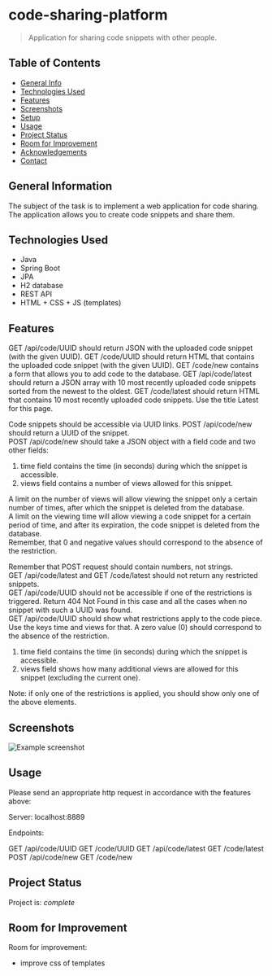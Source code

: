 # code-sharing-platform
> Application for sharing code snippets with other people.
> 
## Table of Contents
* [General Info](#general-information)
* [Technologies Used](#technologies-used)
* [Features](#features)
* [Screenshots](#screenshots)
* [Setup](#setup)
* [Usage](#usage)
* [Project Status](#project-status)
* [Room for Improvement](#room-for-improvement)
* [Acknowledgements](#acknowledgements)
* [Contact](#contact)


## General Information
The subject of the task is to implement a web application for code sharing. The application allows you to create code snippets and share them.


## Technologies Used
- Java
- Spring Boot
- JPA
- H2 database
- REST API
- HTML + CSS + JS (templates)


## Features

GET /api/code/UUID should return JSON with the uploaded code snippet (with the given UUID).
GET /code/UUID should return HTML that contains the uploaded code snippet (with the given UUID).
GET /code/new contains a form that allows you to add code to the database.
GET /api/code/latest should return a JSON array with 10 most recently uploaded code snippets sorted from the newest to the oldest.
GET /code/latest should return HTML that contains 10 most recently uploaded code snippets. Use the title Latest for this page.

Code snippets should be accessible via UUID links. POST /api/code/new should return a UUID of the snippet.\
POST /api/code/new should take a JSON object with a field code and two other fields:
1. time field contains the time (in seconds) during which the snippet is accessible.
2. views field contains a number of views allowed for this snippet.

A limit on the number of views will allow viewing the snippet only a certain number of times, after which the snippet is deleted from the database.\
A limit on the viewing time will allow viewing a code snippet for a certain period of time, and after its expiration, the code snippet is deleted from the database.\
Remember, that 0 and negative values should correspond to the absence of the restriction.

Remember that POST request should contain numbers, not strings.\
GET /api/code/latest and GET /code/latest should not return any restricted snippets.\
GET /api/code/UUID should not be accessible if one of the restrictions is triggered. Return 404 Not Found in this case and all the cases when no snippet with such a UUID was found.\
GET /api/code/UUID should show what restrictions apply to the code piece. Use the keys time and views for that. A zero value (0) should correspond to the absence of the restriction.
1. time field contains the time (in seconds) during which the snippet is accessible.
2. views field shows how many additional views are allowed for this snippet (excluding the current one).

Note: if only one of the restrictions is applied, you should show only one of the above elements.


## Screenshots
![Example screenshot](./img/screenshot.png)


## Usage
Please send an appropriate http request in accordance with the features above:

Server: localhost:8889

Endpoints:

GET /api/code/UUID
GET /code/UUID
GET /api/code/latest
GET /code/latest
POST /api/code/new
GET /code/new


## Project Status
Project is: _complete_


## Room for Improvement

Room for improvement:
- improve css of templates
